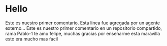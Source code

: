 # Hello
Este es nuestro primer comentario.
Esta linea fue agregada por un agente externo... 
Este es nuestro primer comentario en un repositorio compartido, rama Pablo-1 te amo felipe, muchas gracias por enseñarme esta maravilla
esto era mucho mas facil
